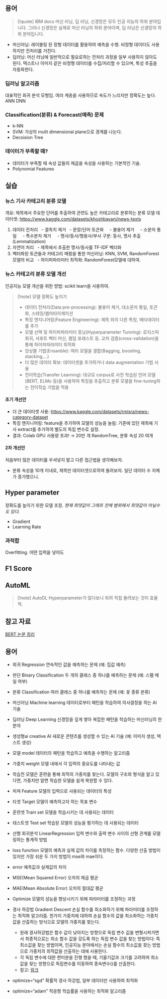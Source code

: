 ## 용어
>[!quote] IBM docs
머신 러닝, 딥 러닝, 신경망은 모두 인공 지능의 하위 분야입니다. 그러나 신경망은 실제로 머신 러닝의 하위 분야이며, 딥 러닝은 신경망의 하위 분야입니다.
- 머신러닝: 레이블링 된 정형 데이터를 활용하여 예측을 수행. 비정형 데이터도 사용하지만 전처리를 거친다.
- 딥러닝: 머신 러닝에 일반적으로 필요로하는 전처리 과정을 일부 사용하지 않아도 된다. 텍스트나 이미지 같은 비정형 데이터를 수집/처리할 수 있으며, 특성 추출을 자동화한다.
### 딥러닝 알고리즘
대표적인 회귀 분석 모형임. 여러 계층을 사용하므로 속도가 느리지만 정확도는 높다.
ANN
DNN
### Classification(분류) & Forecast(예측) 문제
- k-NN
- SVM: 가상의 mulit dimensional plane으로 경계를 나눈다.
- Decsision Tree
### 데이터가 부족할 때?
- 데이터가 부족할 때 속성 값들의 제곱을  속성을 사용하는 기본적인 기술.
- Polynomial Features
## 실습
### 뉴스 기사 카테고리 분류 모델
개요: 제목에서 주요한 단어를 추출하여 관련도 높은 카테고리로 분류하는 분류 모델
데이터셋: https://www.kaggle.com/datasets/khoshbayani/news-texts
1. 데이터 전처리
  - 결측치 제거
  - 문장/단어 토큰화
    - 불용어 제거
    - 소문자 통일
    - 특수분자 제거
    - 명사/동사/형용사/부사 구분: 동사, 명사 추출(Lemmatization)
2. 자연어 처리
  - 제목에서 추출한 명사/동사를 TF-IDF 벡터화
3. 벡터화된 토큰들과 카테고리 매핑을 통한 머신러닝: KNN, SVM, RandomForest 모델의 비교
  - 하이퍼파라미터 최적화: RandomForest모델에 대하여.
### 뉴스 카테고리 분류 모델 개선
인공지능 모델 개선을 위한 방법: scikit learn을 사용하여.
> [!note] 모델 정확도 높이기
> - 데이터 전처리(Data pre-processing): 불용어 제거, 대소문자 통일, 토큰화, 스테밍/렘마타이제이션
> - 특징 엔지니어링(Feature Engineering): 제목 외의 다른 특징, 메타데이터를 추가
> - 모델 선택 및 하이퍼파라미터 튜닝(Hyperparameter Tunning): 로지스틱 회귀, 서포트 벡터 머신, 램덤 포레스트 등. 교차 검증(cross-validation)을 통해 하이퍼파라미터 최적화
> - 앙상블 기법(Ensanble): 여러 모델을 결합(Bagging, boosting, stacking,...)
> - 더 많은 데이터 확보: 데이터셋을 추가하거나 data augmentation 기법 사용
> - 전이학습(Transfer Learning): 대규모 corpus로 사전 학습된 언어 모델(BERT, ELMo 등)을 사용하여 특징을 추출하고 분류 모델을 fine-tuning하는 전이학습 기법을 적용
#### 초기 개선안
- 더 큰 데이터셋 사용: https://www.kaggle.com/datasets/rmisra/news-category-dataset
- 특징 엔지니어링: feature을 추가하여 모델의 성능을 늘림: 기존에 있던 제목에 기사 extract를 추가하여 별도의 독립 변수로 설정.
- 결과: Colab GPU 사용량 초과! → 20만 개 RandomTree, 분류 속성 20 여개
#### 2차 개선안
처음부터 많은 데이터를 쑤셔넣지 말고 다른 접근법을 생각해보자.
- 분류 속성을 10개 이내로, 제목만 데이터셋으로하여 돌려보자. 일단 데이터 수 자체가 증가했으니.
## Hyper parameter
정확도를 높이기 위한 모델 조정. _현재 최댓값이 그래프 전체 범위에서 최댓값이 아닐수도 있다._
- Gradient
- Learning Rate
### 과적합
Overfitting. 어떤 입력을 넣어도 
## F1 Score

## AutoML

> [!note] AutoDL
> Hyperparameter가 많다보니 외려 직접 돌려보는 것이 효율적.
## 참고 자료
[BERT 논문 정리](https://tmaxai.github.io/post/BERT/)

## 용어
- 회귀 Regression 연속적인 값을 예측하는 문제 (예: 집값 예측)
- 판단 Binary Classification 두 개의 클래스 중 하나를 예측하는 문제 (예: 스팸 메일 여부)
- 분류 Classification 여러 클래스 중 하나를 예측하는 문제 (예: 꽃 종류 분류)
    
- 머신러닝 Machine learning 데이터로부터 패턴을 학습하여 의사결정을 하는 AI 기술
- 딥러닝 Deep Learning 신경망을 깊게 쌓아 복잡한 패턴을 학습하는 머신러닝의 한 분야
- 생성형ai creative AI 새로운 콘텐츠를 생성할 수 있는 AI 기술 (예: 이미지 생성, 텍스트 생성)
    
- 모델 model 데이터의 패턴을 학습하고 예측을 수행하는 알고리즘
- 가중치 weight 모델 내에서 각 입력의 중요도를 나타내는 값
- 학습전 모델은 훈련을 통해 최적의 가중치를 찾는다. 모델의 구조와 형식을 알고 있다면, 가중치만 알면 학습한 모델을 쉽게 복원할 수 있다.

- 피쳐 Feature 모델의 입력으로 사용되는 데이터의 특성
- 타겟 Target 모델이 예측하고자 하는 목표 변수
    
- 훈련셋 Train set 모델을 학습시키는 데 사용되는 데이터
- 테스트셋 Test set 학습된 모델의 성능을 평가하는 데 사용되는 데이터
    
- 선형 회귀분석 LinearRegression 입력 변수와 출력 변수 사이의 선형 관계를 모델링하는 통계적 방법
    
- loss function 모델의 예측과 실제 값의 차이를 측정하는 함수. 다양한 산출 방법이 있지만 가장 쉬운 두 가지 방법이 mse와 mae이다. 
- error 예측값과 실제값의 차이
- MSE(Mean Squared Error) 오차의 제곱 평균
- MAE(Mean Absolute Error) 오차의 절대값 평균
    
- Optimize 모델의 성능을 향상시키기 위해 파라미터를 조정하는 과정
    
- 경사 하강법 Gradient Descent 손실 함수를 최소화하기 위해 파라미터를 조정하는 최적화 알고리즘. 한가지 가중치에 대하여 손실 함수의 값을 최소화하는 가중치 값을 산출하는 방식으로 모델의 가중치를 찾는다.
	- 원래 경사하강법은 함수 값이 낮아지는 방향으로 독립 변수 값을 변형시켜가면서 최종적으로는 최소 함수 값을 갖도록 하는 독립 변수 값을 찾는 방법이다: 즉 최소값을 찾는 방법이며, 인공지능 분야에서는 손실 함수의 최소값을 찾는 방법으로 가중치의 최적값을 산출하는 데에 사용한다.
	- 각 독립 변수에 대한 편미분을 진행 했을 때, 기울기값과 크기를  고려하여 최소값을 찾는 방향으로 독립변수를 이동하여 종속변수()를 산출한다.
	- 참고: [링크](https://angeloyeo.github.io/2020/08/16/gradient_descent.html)
- optimize=“sgd” 확률적 경사 하강법, 일부 데이터만 사용하여 최적화
- optimize=“adam” 적응형 학습률을 사용하는 최적화 알고리즘